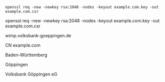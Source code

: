 
~~~
openssl req -new -newkey rsa:2048 -nodes -keyout example.com.key -out example.com.csr
~~~

openssl req -new -newkey rsa:2048 -nodes -keyout example.com.key -out example.com.csr


wimp.volksbank-goeppingen.de

CN
example.com

Baden-Württemberg

Göppingen

Volksbank Göppingen eG